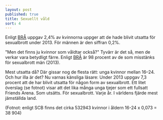 ```yaml
---
layout: post
published: true
title: Sexuellt våld
sort: 4
---
```



Enligt [BRÅ](https://www.bra.se/download/18.5e2a4a6b14ab1667599108/1441722493456/2015_1_NTU_2014.pdf) uppgav 2,4% av kvinnorna uppger att de hade blivit utsatta för sexualbrott under 2013. För männen är den siffran 0,2%. 

"Men det finns ju kvinnor som våldtar också?" Tyvärr är det så, men de verkar vara betydligt färre. Enligt [BRÅ](http://www.bra.se/bra/brott-och-statistik/valdtakt-och-sexualbrott.html "Våldtäkt och sexualbrott") är 98 procent av de som misstänks för sexualbrott män (2013). 

Mest utsatta då? Där gissar nog de flesta rätt: unga kvinnor mellan 16–24. Och hur illa är det? Nu varnas känsliga läsare: Under 2013 uppgav 7,3 procent att de har blivit utsatta för någon form av sexualbrott. Ett litet överslag (se fotnot) visar att det lika många unga tjejer som ett fullsatt Friends Arena. Som utsätts. För sexualbrott. Varje år. I världens fjärde mest jämställda land.

(Fotnot: enligt SCB finns det cirka 532943 kvinnor i åldern 16-24  x 0,073 = 38 904)